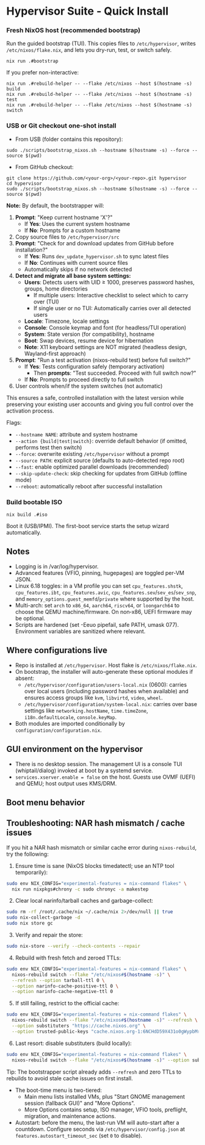 # Hypervisor Suite - Quick Install

### Fresh NixOS host (recommended bootstrap)

Run the guided bootstrap (TUI). This copies files to `/etc/hypervisor`, writes `/etc/nixos/flake.nix`, and lets you dry-run, test, or switch safely.

```
nix run .#bootstrap
```

If you prefer non-interactive:

```
nix run .#rebuild-helper -- --flake /etc/nixos --host $(hostname -s) build
nix run .#rebuild-helper -- --flake /etc/nixos --host $(hostname -s) test
nix run .#rebuild-helper -- --flake /etc/nixos --host $(hostname -s) switch
```

### USB or Git checkout one-shot install

- From USB (folder contains this repository):

```
sudo ./scripts/bootstrap_nixos.sh --hostname $(hostname -s) --force --source $(pwd)
```

- From GitHub checkout:

```
git clone https://github.com/<your-org>/<your-repo>.git hypervisor
cd hypervisor
sudo ./scripts/bootstrap_nixos.sh --hostname $(hostname -s) --force --source $(pwd)
```

**Note:** By default, the bootstrapper will:
1. **Prompt**: "Keep current hostname 'X'?"
   - If **Yes**: Uses the current system hostname
   - If **No**: Prompts for a custom hostname
2. Copy source files to `/etc/hypervisor/src`
3. **Prompt**: "Check for and download updates from GitHub before installation?"
   - If **Yes**: Runs `dev_update_hypervisor.sh` to sync latest files
   - If **No**: Continues with current source files
   - Automatically skips if no network detected
4. **Detect and migrate all base system settings:**
   - **Users**: Detects users with UID ≥ 1000, preserves password hashes, groups, home directories
     - If multiple users: Interactive checklist to select which to carry over (TUI)
     - If single user or no TUI: Automatically carries over all detected users
   - **Locale**: Timezone, locale settings
   - **Console**: Console keymap and font (for headless/TUI operation)
   - **System**: State version (for compatibility), hostname
   - **Boot**: Swap devices, resume device for hibernation
   - **Note**: X11 keyboard settings are NOT migrated (headless design, Wayland-first approach)
5. **Prompt**: "Run a test activation (nixos-rebuild test) before full switch?"
   - If **Yes**: Tests configuration safely (temporary activation)
     - Then **prompts**: "Test succeeded. Proceed with full switch now?"
   - If **No**: Prompts to proceed directly to full switch
6. User controls when/if the system switches (not automatic)

This ensures a safe, controlled installation with the latest version while preserving your existing user accounts and giving you full control over the activation process.

Flags:
- `--hostname NAME`: attribute and system hostname
- `--action {build|test|switch}`: override default behavior (if omitted, performs test then switch)
- `--force`: overwrite existing `/etc/hypervisor` without a prompt
- `--source PATH`: explicit source (defaults to auto-detected repo root)
- `--fast`: enable optimized parallel downloads (recommended)
- `--skip-update-check`: skip checking for updates from GitHub (offline mode)
- `--reboot`: automatically reboot after successful installation

### Build bootable ISO

```
nix build .#iso
```

Boot it (USB/IPMI). The first-boot service starts the setup wizard automatically.

## Notes
- Logging is in /var/log/hypervisor.
- Advanced features (VFIO, pinning, hugepages) are toggled per-VM JSON.
- Linux 6.18 toggles: in a VM profile you can set `cpu_features.shstk`, `cpu_features.ibt`, `cpu_features.avic`, `cpu_features.sev`/`sev_es`/`sev_snp`, and `memory_options.guest_memfd`/`private` where supported by the host.
- Multi-arch: set `arch` to `x86_64`, `aarch64`, `riscv64`, or `loongarch64` to choose the QEMU machine/firmware. On non‑x86, UEFI firmware may be optional.
 - Scripts are hardened (set -Eeuo pipefail, safe PATH, umask 077). Environment variables are sanitized where relevant.

## Where configurations live
- Repo is installed at `/etc/hypervisor`. Host flake is `/etc/nixos/flake.nix`.
- On bootstrap, the installer will auto-generate these optional modules if absent:
  - `/etc/hypervisor/configuration/users-local.nix` (0600): carries over local users (including password hashes when available) and ensures access groups like `kvm`, `libvirtd`, `video`, `wheel`.
  - `/etc/hypervisor/configuration/system-local.nix`: carries over base settings like `networking.hostName`, `time.timeZone`, `i18n.defaultLocale`, `console.keyMap`.
- Both modules are imported conditionally by `configuration/configuration.nix`.

## GUI environment on the hypervisor
- There is no desktop session. The management UI is a console TUI (whiptail/dialog) invoked at boot by a systemd service.
- `services.xserver.enable = false` on the host. Guests use OVMF (UEFI) and QEMU; host output uses KMS/DRM.

## Boot menu behavior
## Troubleshooting: NAR hash mismatch / cache issues
If you hit a NAR hash mismatch or similar cache error during `nixos-rebuild`, try the following:

1. Ensure time is sane (NixOS blocks timedatectl; use an NTP tool temporarily):
```bash
sudo env NIX_CONFIG="experimental-features = nix-command flakes" \
  nix run nixpkgs#chrony -c sudo chronyc -a makestep
```

2. Clear local narinfo/tarball caches and garbage-collect:
```bash
sudo rm -rf /root/.cache/nix ~/.cache/nix 2>/dev/null || true
sudo nix-collect-garbage -d
sudo nix store gc
```

3. Verify and repair the store:
```bash
sudo nix-store --verify --check-contents --repair
```

4. Rebuild with fresh fetch and zeroed TTLs:
```bash
sudo env NIX_CONFIG="experimental-features = nix-command flakes" \
  nixos-rebuild switch --flake "/etc/nixos#$(hostname -s)" \
  --refresh --option tarball-ttl 0 \
  --option narinfo-cache-positive-ttl 0 \
  --option narinfo-cache-negative-ttl 0
```

5. If still failing, restrict to the official cache:
```bash
sudo env NIX_CONFIG="experimental-features = nix-command flakes" \
  nixos-rebuild switch --flake "/etc/nixos#$(hostname -s)" --refresh \
  --option substituters "https://cache.nixos.org" \
  --option trusted-public-keys "cache.nixos.org-1:6NCHdD59X431o0gWypbMrAURkbJ16ZPMQFGspcDShjY="
```

6. Last resort: disable substituters (build locally):
```bash
sudo env NIX_CONFIG="experimental-features = nix-command flakes" \
  nixos-rebuild switch --flake "/etc/nixos#$(hostname -s)" --option substituters ""
```

Tip: The bootstrapper script already adds `--refresh` and zero TTLs to rebuilds to avoid stale cache issues on first install.
- The boot-time menu is two-tiered:
  - Main menu lists installed VMs, plus "Start GNOME management session (fallback GUI)" and "More Options".
  - More Options contains setup, ISO manager, VFIO tools, preflight, migration, and maintenance actions.
- Autostart: before the menu, the last-run VM will auto-start after a countdown. Configure seconds via `/etc/hypervisor/config.json` at `features.autostart_timeout_sec` (set `0` to disable).
